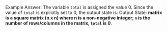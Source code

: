 Example Answer:
The variable `total` is assigned the value 0. Since the value of `total` is explicitly set to 0, the output state is:
Output State: **matrix is a square matrix (n x n) where n is a non-negative integer; `n` is the number of rows/columns in the matrix, `total` is 0**.